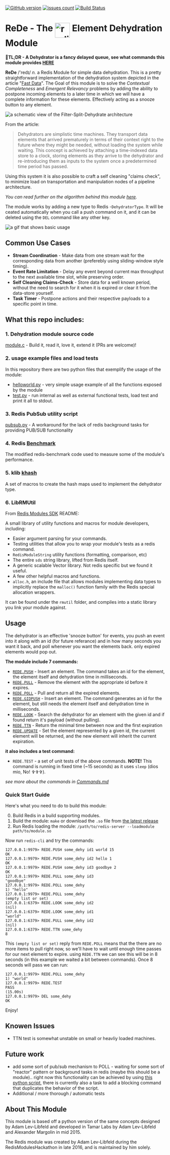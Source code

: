[![GitHub version](https://img.shields.io/github/release/tamarlabs/rede.svg?style=flat-square)](https://github.com/TamarLabs/ReDe/releases/latest)
[![issues count](https://img.shields.io/github/issues/tamarlabs/rede.svg?style=flat-square)](https://github.com/TamarLabs/ReDe/issues)
[![Build Status](https://img.shields.io/travis/TamarLabs/ReDe/master.svg?style=flat-square)](https://travis-ci.org/TamarLabs/ReDe)
<h1>  ReDe - The <img src="https://upload.wikimedia.org/wikipedia/en/6/6b/Redis_Logo.svg" alt="redis" height="47" align="top"/> Element Dehydration Module</h1>

:rocket:**TL;DR - A Dehydrator is a fancy delayed queue, see what commands this module provides [HERE](Commands.md)**

**ReDe** /'redɪ/ *n.* a Redis Module for simple data dehydration. This is a pretty straightforward implementation of the dehydration system depicted in the article "[Fast Data](https://goo.gl/DDFFPO)". The Goal of this module is to solve the *Contextual Completeness* and *Emergent Relevancy* problems by adding the ability to postpone incoming elements to a later time in which we will have a complete information for these elements. Effectively acting as a snooze button to any element.

![a schematic view of the Filter-Split-Dehydrate architecture](img/FSD-scheme.png)

From the article:
> Dehydrators are simplistic time machines. They transport data elements that arrived prematurely in terms of their context right to the future where they might be needed, without loading the system while waiting. This concept is achieved by attaching a time-indexed data store to a clock, storing elements as they arrive to the dehydrator and re-introducing them as inputs to the system once a predetermined time period has passed.


Using this system it is also possible to craft a self cleaning "claims check", to minimize load on transportation and manipulation nodes of a pipeline architecture.

*You can read further on the algorithm behind this module [here](docs/Algorithm.md).*

The module works by adding a new type to Redis -`DehydratorType`. It will be ceated automatically when you call a push command on it, and it can be deleted using the `DEL` command like any other key.

![a gif that shows basic usage](img/redehy-basics.gif)

## Common Use Cases

* **Stream Coordination** -  Make data from one stream wait for the corresponding data from another (preferebly using sliding-window style timing).
* **Event Rate Limitation** - Delay any event beyond current max throughput to the next available time slot, while preserving order.
* **Self Cleaning Claims-Check** - Store data for a well known period, without the need to search for it when it is expired or clear it from the data-store yourself.
* **Task Timer** - Postpone actions and their respective payloads to a specific point in time.

## What this repo includes:

### 1. Dehydration module source code

[module.c](src/module.c) - Build it, read it, love it, extend it (PRs are welcome)!

### 2. usage example files and load tests

In this repository there are two python files that exemplify the usage of the module:
* [helloworld.py](tests/helloworld.py) - very simple usage example of all the functions exposed by the module
* [test.py](tests/test.py) - run internal as well as external functional tests, load test and print it all to stdout.

### 3. Redis PubSub utility script

[pubsub.py](src/pubsub.py) - A workaround for the lack of redis background tasks for providing PUB/SUB functionality


### 4. Redis [Benchmark](src/redis-benchmark.c)

The modified redis-benchmark code used to measure some of the module's performance.

### 5. klib [khash](src/khash.h)

A set of macros to create the hash maps used to implement the dehydrator type.

### 6. LibRMUtil

From [Redis Modules SDK](https://github.com/RedisLabs/RedisModulesSDK) README:

A small library of utility functions and macros for module developers, including:

* Easier argument parsing for your commands.
* Testing utilities that allow you to wrap your module's tests as a redis command.
* `RedisModuleString` utility functions (formatting, comparison, etc)
* The entire `sds` string library, lifted from Redis itself.
* A generic scalable Vector library. Not redis specific but we found it useful.
* A few other helpful macros and functions.
* `alloc.h`, an include file that allows modules implementing data types to implicitly replace the `malloc()` function family with the Redis special allocation wrappers.

It can be found under the `rmutil` folder, and compiles into a static library you link your module against.    

## Usage

The dehydrator is an effective 'snooze button' for events, you push an event into it along with an id (for future referance) and in how many seconds you want it back, and poll whenever you want the elements back. only expired elements would pop out.

**The module include 7 commands:**

* [`REDE.PUSH`](docs/Commands.md/#push) - Insert an element. The command takes an id for the element, the element itself and dehydration time in milliseconds.
* [`REDE.PULL`](docs/Commands.md/#pull) - Remove the element with the appropriate id before it expires.
* [`REDE.POLL`](docs/Commands.md/#poll) - Pull and return all the expired elements.
* [`REDE.GIDPUSH`](docs/Commands.md/#gidpush) - Insert an element. The command generates an id for the element, but still needs the element itself and dehydration time in milliseconds.
* [`REDE.LOOK`](docs/Commands.md/#look) - Search the dehydrator for an element with the given id and if found return it's payload (without pulling).
* [`REDE.TTN`](docs/Commands.md/#ttn) - Return the minimal time between now and the first expiration
* [`REDE.UPDATE`](docs/Commands.md/#update) - Set the element represented by a given id, the current element will be returned, and the new element will inherit the current expiration.

**it also includes a test command:**
* `REDE.TEST`  - a set of unit tests of the above commands. **NOTE!** This command is running in fixed time (~15 seconds) as it uses `sleep` (dios mio, No! &#x271e;&#x271e;&#x271e;).

*see more about the commands in [Commands.md](docs/Commands.md)*

### Quick Start Guide

Here's what you need to do to build this module:

0. Build Redis in a build supporting modules.
1. Build the module: `make` or download the `.so` file from [the latest release](https://github.com/TamarLabs/ReDe/releases/latest)
3. Run Redis loading the module: `/path/to/redis-server --loadmodule path/to/module.so`

Now run `redis-cli` and try the commands:

```
127.0.0.1:9979> REDE.PUSH some_dehy id1 world 15
OK
127.0.0.1:9979> REDE.PUSH some_dehy id2 hello 1
OK
127.0.0.1:9979> REDE.PUSH some_dehy id3 goodbye 2
OK
127.0.0.1:9979> REDE.PULL some_dehy id3
"goodbye"
127.0.0.1:9979> REDE.POLL some_dehy
1) "hello"
127.0.0.1:9979> REDE.POLL some_dehy
(empty list or set)
127.0.0.1:6379> REDE.LOOK some_dehy id2
(nil)
127.0.0.1:6379> REDE.LOOK some_dehy id1
"world"
127.0.0.1:6379> REDE.PULL some_dehy id2
(nil)
127.0.0.1:6379> REDE.TTN some_dehy
8
```

This `(empty list or set)` reply from `REDE.POLL` means that the there are no more items to pull right now, so we'll have to wait until enough time passes for our next element to expire. using `REDE.TTN` we can see this will be in 8 seconds (in this example we waited a bit between commands). Once 8 seconds will pass we can run:

```
127.0.0.1:9979> REDE.POLL some_dehy
1) "world"
127.0.0.1:9979> REDE.TEST
PASS
(15.00s)
127.0.0.1:9979> DEL some_dehy
OK
```

Enjoy!

## Knowen Issues

* TTN test is somewhat unstable on small or heavliy loaded machines.

## Future work

* add some sort of pub/sub mechanism to POLL - waiting for some sort of "reactor" pattern or background tasks in redis (maybe this should be a module).. right now this functionality can be achieved by using [this python script](src/pubsub.py), there is currently also a task to add a blocking command that duplicates the behavior of the script. 
* Additional / more thorough / automatic tests

## About This Module

This module is based off a python version of the same concepts designed by Adam Lev-Libfeld and developed in Tamar Labs by Adam Lev-Libfeld and Alexander Margolin in mid 2015.

The Redis module was created by Adam Lev-Libfeld during the RedisModulesHackathon in late 2016, and is maintained by him solely.
